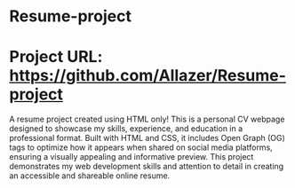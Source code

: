 # Resume-project
# Project URL: https://github.com/Allazer/Resume-project
A resume project created using HTML only!
This is a personal CV webpage designed to showcase my skills, experience, and education in a professional format. Built with HTML and CSS, it includes Open Graph (OG) tags to optimize how it appears when shared on social media platforms, ensuring a visually appealing and informative preview. This project demonstrates my web development skills and attention to detail in creating an accessible and shareable online resume.
